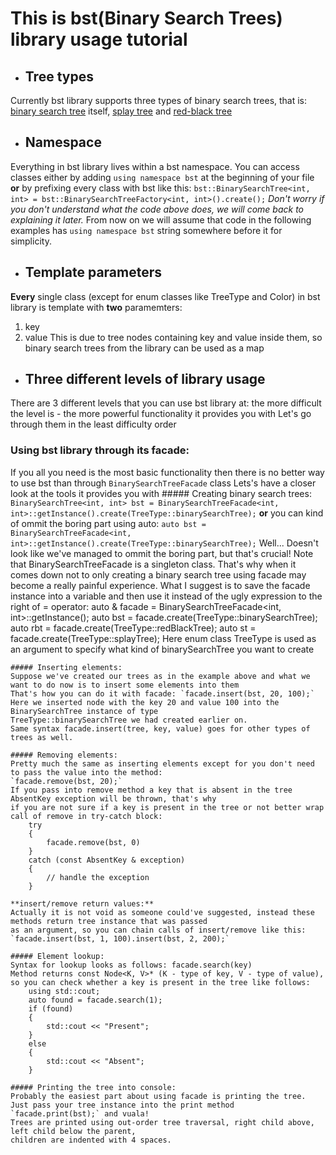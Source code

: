 # This is bst(Binary Search Trees) library usage tutorial

* ## Tree types
Currently bst library supports three types of binary search trees, that is: [binary search tree](https://en.wikipedia.org/wiki/Binary_search_tree) itself, [splay tree](https://en.wikipedia.org/wiki/Splay_tree) and [red-black tree](https://en.wikipedia.org/wiki/Red%E2%80%93black_tree)

* ## Namespace
Everything in bst library lives within a bst namespace.
You can access classes either by adding `using namespace bst` at the beginning of your file **or**
by prefixing every class with bst like this: `bst::BinarySearchTree<int, int> = bst::BinarySearchTreeFactory<int, int>().create();`
*Don't worry if you don't understand what the code above does, we will come back to explaining it later.*
From now on we will assume that code in the following examples has `using namespace bst` string somewhere before it for simplicity.

* ## Template parameters
**Every** single class (except for enum classes like TreeType and Color) in bst library is template with **two** paramemters:
  1. key
  2. value
This is due to tree nodes containing key and value inside them, so binary search trees from the library can be used as a map

* ## **Three** different levels of library usage
There are 3 different levels that you can use bst library at:
the more difficult the level is - the more powerful functionality it provides you with
Let's go through them in the least difficulty order
  ### Using bst library through its facade:
  If you all you need is the most basic functionality then there is no better way to use bst than through `BinarySearchTreeFacade` class
  Lets's have a closer look at the tools it provides you with
    ##### Creating binary search trees: 
    `BinarySearchTree<int, int> bst = BinarySearchTreeFacade<int, int>::getInstance().create(TreeType::binarySearchTree);` **or**
    you can kind of ommit the boring part using auto: 
    `auto bst =  BinarySearchTreeFacade<int, int>::getInstance().create(TreeType::binarySearchTree);`
    Well... Doesn't look like we've managed to ommit the boring part, but that's crucial! 
    Note that BinarySearchTreeFacade is a singleton class.
    That's why when it comes down not to only creating a binary search tree using facade may become a really painful experience.
    What I suggest is to save the facade instance into a variable and then 
    use it instead of the ugly expression to the right of = operator:
        auto & facade = BinarySearchTreeFacade<int, int>::getInstance();
        auto bst = facade.create(TreeType::binarySearchTree);
        auto rbt = facade.create(TreeType::redBlackTree);
        auto st = facade.create(TreeType::splayTree);
    Here enum class TreeType is used as an argument to specify what kind of binarySearchTree you want to create
    
    ##### Inserting elements: 
    Suppose we've created our trees as in the example above and what we want to do now is to insert some elements into them
    That's how you can do it with facade: `facade.insert(bst, 20, 100);` 
    Here we inserted node with the key 20 and value 100 into the BinarySearchTree instance of type
    TreeType::binarySearchTree we had created earlier on.
    Same syntax facade.insert(tree, key, value) goes for other types of trees as well.
    
    ##### Removing elements:
    Pretty much the same as inserting elements except for you don't need to pass the value into the method: 
    `facade.remove(bst, 20);`
    If you pass into remove method a key that is absent in the tree AbsentKey exception will be thrown, that's why
    if you are not sure if a key is present in the tree or not better wrap call of remove in try-catch block:
        try
        {
            facade.remove(bst, 0)
        }
        catch (const AbsentKey & exception)
        {
            // handle the exception
        }
    
    **insert/remove return values:**
    Actually it is not void as someone could've suggested, instead these methods return tree instance that was passed
    as an argument, so you can chain calls of insert/remove like this: `facade.insert(bst, 1, 100).insert(bst, 2, 200);`
    
    ##### Element lookup:
    Syntax for lookup looks as follows: facade.search(key)
    Method returns const Node<K, V>* (K - type of key, V - type of value), 
    so you can check whether a key is present in the tree like follows:
        using std::cout;
        auto found = facade.search(1);
        if (found)
        {
            std::cout << "Present";
        }
        else
        {
            std::cout << "Absent";
        }
    
    ##### Printing the tree into console: 
    Probably the easiest part about using facade is printing the tree.
    Just pass your tree instance into the print method `facade.print(bst);` and vuala!
    Trees are printed using out-order tree traversal, right child above, left child below the parent,
    children are indented with 4 spaces.
    

